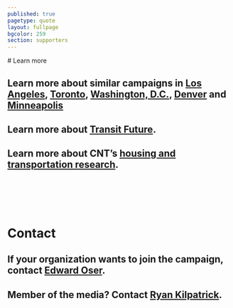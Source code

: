 ```yaml
---
published: true
pagetype: quote
layout: fullpage
bgcolor: 259
section: supporters
---
```


<div id="learn" class="mapstage"></div>
# Learn more

## Learn more about similar campaigns in [Los Angeles](http://www.metro.net/projects/measurer/), [Toronto](http://www.metrolinx.com/thebigmove/en/default.aspx), [Washington, D.C.](http://www.dullesmetro.com/index.html), [Denver](http://www.rtd-fastracks.com/main_1) and [Minneapolis](http://www.metrocouncil.org/Transportation/Planning/2030-Transportation-Policy-Plan.aspx)

## Learn more about [Transit Future](http://transitfuture.org).


## Learn more about CNT’s [housing and transportation research](http://www.cnt.org/resources/).
  
<br><br><br><br>
# Contact

## If your organization wants to join the campaign, contact [Edward Oser](mailto:eoser@cnt.org).

## Member of the media? Contact [Ryan Kilpatrick](mailto:rkilpatrick@cnt.org).